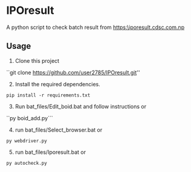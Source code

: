 # IPOresult

A python script to check batch result from [https:\\iporesult.cdsc.com.np](https:\\iporesult.cdsc.com.np)


## Usage

1. Clone this project

``git clone https://github.com/user2785/IPOresult.git''

2. Install the required dependencies.

``pip install -r requirements.txt``

3. Run bat_files/Edit_boid.bat and follow instructions or

``py boid_add.py```

4. run bat_files/Select_browser.bat or

``py webdriver.py``

5. run bat_files/Iporesult.bat or

``py autocheck.py``


